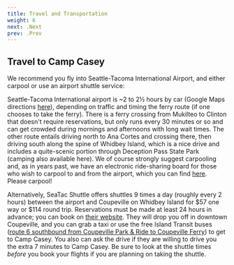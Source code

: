 ```yaml
---
title: Travel and Transportation
weight: 6
next: .Next
prev: .Prev
---
```


## Travel to Camp Casey

We recommend you fly into Seattle-Tacoma International Airport, and either carpool or use an airport shuttle service:

Seattle-Tacoma International airport is ~2 to 2½ hours by car (Google Maps directions [here](https://maps.app.goo.gl/7tmGWZsWtQqs75HW8)), depending on traffic and timing the ferry route (if one chooses to take the ferry). There is a ferry crossing from Mukilteo to Clinton that doesn't require reservations, but only runs every 30 minutes or so and can get crowded during mornings and afternoons with long wait times. The other route entails driving north to Ana Cortes and crossing there, then driving south along the spine of Whidbey Island, which is a nice drive and includes a quite-scenic portion through Deception Pass State Park (camping also available here). We of course strongly suggest carpooling and, as in years past, we have an electronic ride-sharing board for those who wish to carpool to and from the airport, which you can find [here](https://docs.google.com/spreadsheets/d/19vRReQ_D9ecxullR45xSt_lsZCZuSgdDBjbWr13Dhk4/edit?gid=1066643325#gid=1066643325). Please carpool!

Alternatively, SeaTac Shuttle offers shuttles 9 times a day (roughly every 2 hours) between the airport and Coupeville on Whidbey Island for $57 one way or $114 round trip. Reservations must be made at least 24 hours in advance; you can book on [their website](http://www.seatacshuttle.com/). They will drop you off in downtown Coupeville, and you can grab a taxi or use the free Island Transit buses ([route 6 southbound from Coupeville Park & Ride to Coupeville Ferry](https://maps.app.goo.gl/1dwrxfee4yEaBxHo6)) to get to Camp Casey. You also can ask the drive if they are willing to drive you the extra 7 minutes to Camp Casey. Be sure to look at the shuttle times *before* you book your flights if you are planning on taking the shuttle. 


<!---
{{<cards cols="2">}}
  {{<card
    title="Seattle-Tacoma International Airport"
    subtitle="Less than 20 minutes from the venue"
  >}}
  {{<card
    title="Jacksonville International Airport"
    subtitle="An easy 90 minutes drive to the venue."
  >}}
{{</cards>}}

## Ground Transportation

 --->
